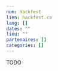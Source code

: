 ```yaml
---
nom: Hackfest
lien: hackfest.ca
lang: []
dates: ""
lieu: ""
partenaires: []
categories: []
---
```

TODO
